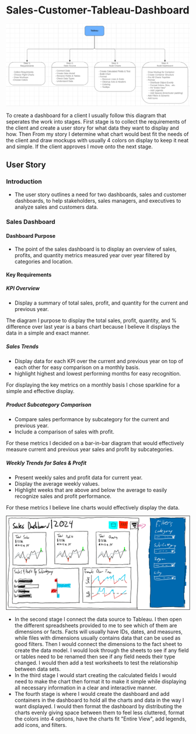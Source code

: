 # Sales-Customer-Tableau-Dashboard

![image alt](https://github.com/SON-Abe/Sales-Customer-Tableau-Dashboard/blob/fa48fc9fe701d9327dedd20db34ff079278c5c56/Designs/Workflow.png)


To create a dashboard for a client I usually follow this diagram that seperates the work into stages. First stage is to collect the requirements of the client and create a user story for what data they want to display and how. Then From my story I determine what chart would best fit the needs of the client and draw mockups with usually 4 colors on display to keep it neat and simple. If the client approves I move onto the next stage.

## User Story
### Introduction
- The user story outlines a need for two dashboards, sales and customer dashboards, to help stakeholders, sales managers, and executives to analyze sales and customers data.

### Sales Dashboard
#### Dashboard Purpose
- The point of the sales dashboard is to display an overview of sales, profits, and quantity metrics measured year over year filtered by categories and location.


#### Key Requirements
##### KPI Overview
- Display a summary of total sales, profit, and quantity for the current and previous year.

The diagram I purpose to display the total sales, profit, quantity, and % difference over last year is a bans chart because I believe it displays the data in a simple and exact manner.

##### Sales Trends
- Display data for each KPI over the current and previous year on top of each other for easy comparison on a monthly basis.
- highlight highest and lowest performing months for easy recognition.

For displaying the key metrics on a monthly basis I chose sparkline for a simple and effective display.

##### Product Subcategory Comparison
- Compare sales performance by subcategory for the current and previous year.
- Include a comparison of sales with profit.

For these metrics I decided on a bar-in-bar diagram that would effectively measure current and previous year sales and profit by subcategories.

##### Weekly Trends for Sales & Profit
- Present weekly sales and profit data for current year.
- Display the average weekly values.
- Highlight weeks that are above and below the average to easily recognize sales and profit performance.

For these metrics I believe line charts would effectively display the data.

![image alt](https://github.com/SON-Abe/Sales-Customer-Tableau-Dashboard/blob/75524abd23aeabf229d58cc001c4d152975eed19/Designs/Sales.png)

- In the second stage I connect the data source to Tableau. I then open the different spreadsheets provided to me to see which of them are dimensions or facts. Facts will usually have IDs, dates, and measures, while files with dimensions usually contains data that can be used as good filters. Then I would connect the dimensions to the fact sheet to create the data model. I would look through the sheets to see if any field or tables need to be renamed then see if any field needs their type changed. I would then add a test worksheets to test the relationship between data sets.
- In the third stage I would start creating the calculated fields I would need to make the chart then format it to make it simple while displaying all necessary information in a clear and interactive manner.
- The fourth stage is where I would create the dashboard and add containers in the dashboard to hold all the charts and data in the way I want displayed. I would then format the dashboard by distributing the charts evenly giving space between them to feel less cluttered, format the colors into 4 options, have the charts fit "Entire View", add legends, add icons, and filters.
